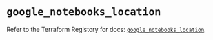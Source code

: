 # `google_notebooks_location`

Refer to the Terraform Registory for docs: [`google_notebooks_location`](https://registry.terraform.io/providers/hashicorp/google-beta/4.68.0/docs/resources/google_notebooks_location).
